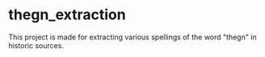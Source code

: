 # thegn_extraction
This project is made for extracting various spellings of the word "thegn" in historic sources.
